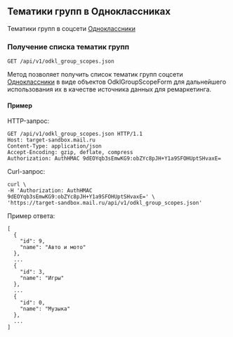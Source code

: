 ## Тематики групп в Одноклассниках
Тематики групп в соцсети
[Одноклассники](http://odnoklassniki.ru/)

### Получение списка тематик групп
`GET /api/v1/odkl_group_scopes.json`

Метод позволяет получить список тематик групп соцсети
[Одноклассники](http://odnoklassniki.ru/) в виде объектов
OdklGroupScopeForm для дальнейшего использования их в качестве источника
данных для ремаркетинга.

#### Пример

HTTP-запрос:

    GET /api/v1/odkl_group_scopes.json HTTP/1.1
    Host: target-sandbox.mail.ru
    Content-Type: application/json
    Accept-Encoding: gzip, deflate, compress
    Authorization: AuthHMAC 9dEOYqb3sEmwKG9:obZYc8pJH+Y1a9SFOHUptSHvaxE=

Curl-запрос:

    curl \
    -H 'Authorization: AuthHMAC 9dEOYqb3sEmwKG9:obZYc8pJH+Y1a9SFOHUptSHvaxE=' \
    'https://target-sandbox.mail.ru/api/v1/odkl_group_scopes.json'

Пример ответа:

    [
      {
        "id": 9,
        "name": "Авто и мото"
      },
      ...
      {
        "id": 3,
        "name": "Игры"
      },
      ...
      {
        "id": 0,
        "name": "Музыка"
      },
      ...
    ]

